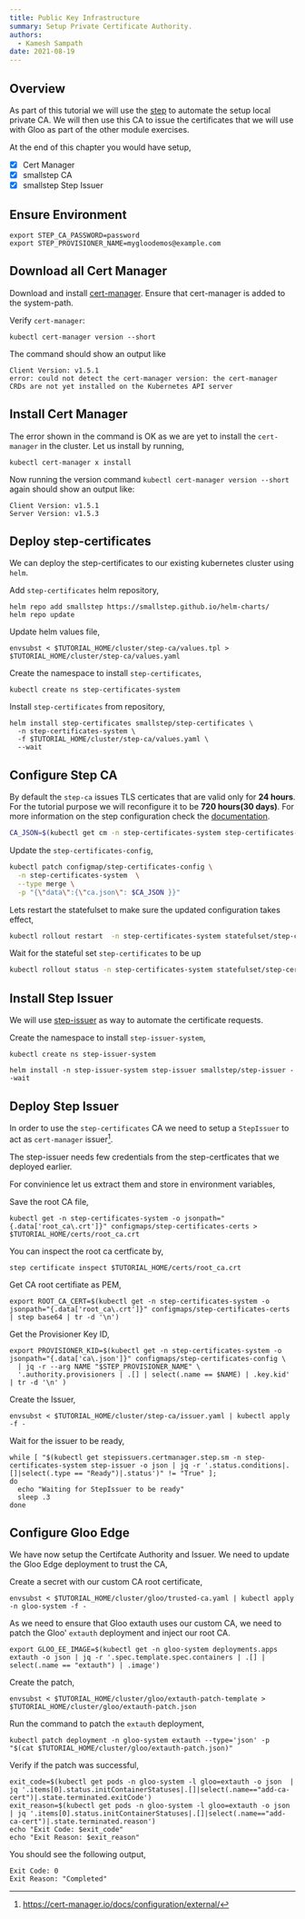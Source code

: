 ```yaml
---
title: Public Key Infrastructure
summary: Setup Private Certificate Authority.
authors:
  - Kamesh Sampath
date: 2021-08-19
---
```


## Overview

As part of this tutorial we will use the [step](https://smallstep.com) to automate the setup local private CA. We will then use this CA to issue the certificates that we will use with Gloo as part of the other module exercises.

At the end of this chapter you would have setup,

- [x] Cert Manager
- [x] smallstep CA
- [x] smallstep Step Issuer

## Ensure Environment

```shell
export STEP_CA_PASSWORD=password
export STEP_PROVISIONER_NAME=mygloodemos@example.com
```

## Download all Cert Manager

Download and install [cert-manager](https://github.com/jetstack/cert-manager/releases). Ensure that cert-manager is added to the system-path.

Verify `cert-manager`:

```shell
kubectl cert-manager version --short
```

The command should show an output like

```shell
Client Version: v1.5.1
error: could not detect the cert-manager version: the cert-manager CRDs are not yet installed on the Kubernetes API server
```

## Install Cert Manager

The error shown in the command is OK as we are yet to install the `cert-manager` in the cluster. Let us install by running,

```shell
kubectl cert-manager x install
```

Now running the version command `kubectl cert-manager version --short` again should show an output like:

```shell
Client Version: v1.5.1
Server Version: v1.5.3
```

## Deploy step-certificates

We can deploy the step-certificates to our existing kubernetes cluster using `helm`.

Add `step-certificates` helm repository,

```shell
helm repo add smallstep https://smallstep.github.io/helm-charts/
helm repo update
```

Update helm values file,

```shell
envsubst < $TUTORIAL_HOME/cluster/step-ca/values.tpl > $TUTORIAL_HOME/cluster/step-ca/values.yaml
```

Create the namespace to install `step-certificates`,

```shell
kubectl create ns step-certificates-system
```

Install `step-certificates` from repository,

```shell
helm install step-certificates smallstep/step-certificates \
  -n step-certificates-system \
  -f $TUTORIAL_HOME/cluster/step-ca/values.yaml \
  --wait
```

## Configure Step CA

By default the `step-ca` issues TLS certicates that are valid only for **24 hours**. For the tutorial purpose we will reconfigure it to be **720 hours(30 days)**. For more information on the step configuration check the [documentation](https://smallstep.com/docs/step-ca/configuration).

```bash
CA_JSON=$(kubectl get cm -n step-certificates-system step-certificates-config -o json | jq -r '.data["ca.json"]' |  jq -c '.authority.claims += { "maxTLSCertDuration": "720h" }' | jq -Rs .)
```

Update the `step-certificates-config`,

```bash
kubectl patch configmap/step-certificates-config \
  -n step-certificates-system  \
  --type merge \
  -p "{\"data\":{\"ca.json\": $CA_JSON }}"
```

Lets restart the statefulset to make sure the updated configuration takes effect,

```bash
kubectl rollout restart  -n step-certificates-system statefulset/step-certificates 
```

Wait for the stateful set `step-certificates` to be up

```bash
kubectl rollout status -n step-certificates-system statefulset/step-certificates --timeout=60s
```

## Install Step Issuer

We will use [step-issuer](https://github.com/smallstep/step-issuer) as way to automate the certificate requests.

Create the namespace to install `step-issuer-system`,

```shell
kubectl create ns step-issuer-system
```

```shell
helm install -n step-issuer-system step-issuer smallstep/step-issuer --wait
```

## Deploy Step Issuer

In order to use the `step-certificates` CA we need to setup a `StepIssuer` to act as `cert-manager` issuer[^1].

The step-issuer needs few credentials from the step-certficates that we deployed earlier.

For convinience let us extract them and store in environment variables,

Save the root CA file,

```shell
kubectl get -n step-certificates-system -o jsonpath="{.data['root_ca\.crt']}" configmaps/step-certificates-certs > $TUTORIAL_HOME/certs/root_ca.crt
```

You can inspect the root ca certficate by,

```shell
step certificate inspect $TUTORIAL_HOME/certs/root_ca.crt
```

Get CA root certifiate as PEM,

```shell
export ROOT_CA_CERT=$(kubectl get -n step-certificates-system -o jsonpath="{.data['root_ca\.crt']}" configmaps/step-certificates-certs | step base64 | tr -d '\n')
```

Get the Provisioner Key ID,

```shell
export PROVISIONER_KID=$(kubectl get -n step-certificates-system -o jsonpath="{.data['ca\.json']}" configmaps/step-certificates-config \
  | jq -r --arg NAME "$STEP_PROVISIONER_NAME" \
  '.authority.provisioners | .[] | select(.name == $NAME) | .key.kid' | tr -d '\n' )
```

Create the Issuer,

```shell
envsubst < $TUTORIAL_HOME/cluster/step-ca/issuer.yaml | kubectl apply -f -
```

Wait for the issuer to be ready,

```shell
while [ "$(kubectl get stepissuers.certmanager.step.sm -n step-certificates-system step-issuer -o json | jq -r '.status.conditions|.[]|select(.type == "Ready")|.status')" != "True" ];
do
  echo "Waiting for StepIssuer to be ready"
  sleep .3
done
```

## Configure Gloo Edge

We have now setup the Certifcate Authority and Issuer. We need to update the Gloo Edge deployment to trust the CA,

Create a secret with our custom CA root certificate,

```shell
envsubst < $TUTORIAL_HOME/cluster/gloo/trusted-ca.yaml | kubectl apply -n gloo-system -f -
```

As we need to ensure that Gloo extauth uses our custom CA, we need to patch the Gloo' `extauth` deployment and inject our root CA.

```shell
export GLOO_EE_IMAGE=$(kubectl get -n gloo-system deployments.apps extauth -o json | jq -r '.spec.template.spec.containers | .[] | select(.name == "extauth") | .image')
```

Create the patch,

```shell
envsubst < $TUTORIAL_HOME/cluster/gloo/extauth-patch-template > $TUTORIAL_HOME/cluster/gloo/extauth-patch.json
```

Run the command to patch the `extauth` deployment,

```shell
kubectl patch deployment -n gloo-system extauth --type='json' -p "$(cat $TUTORIAL_HOME/cluster/gloo/extauth-patch.json)"
```

Verify if the patch was successful,

```shell
exit_code=$(kubectl get pods -n gloo-system -l gloo=extauth -o json  | jq '.items[0].status.initContainerStatuses|.[]|select(.name=="add-ca-cert")|.state.terminated.exitCode')
exit_reason=$(kubectl get pods -n gloo-system -l gloo=extauth -o json  | jq '.items[0].status.initContainerStatuses|.[]|select(.name=="add-ca-cert")|.state.terminated.reason')
echo "Exit Code: $exit_code"
echo "Exit Reason: $exit_reason"
```

You should see the following output,

```text
Exit Code: 0
Exit Reason: "Completed"
```

[^1]: https://cert-manager.io/docs/configuration/external/